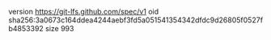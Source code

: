 version https://git-lfs.github.com/spec/v1
oid sha256:3a0673c164ddea4244aebf3fd5a051541354342dfdc9d26805f0527fb4853392
size 993
